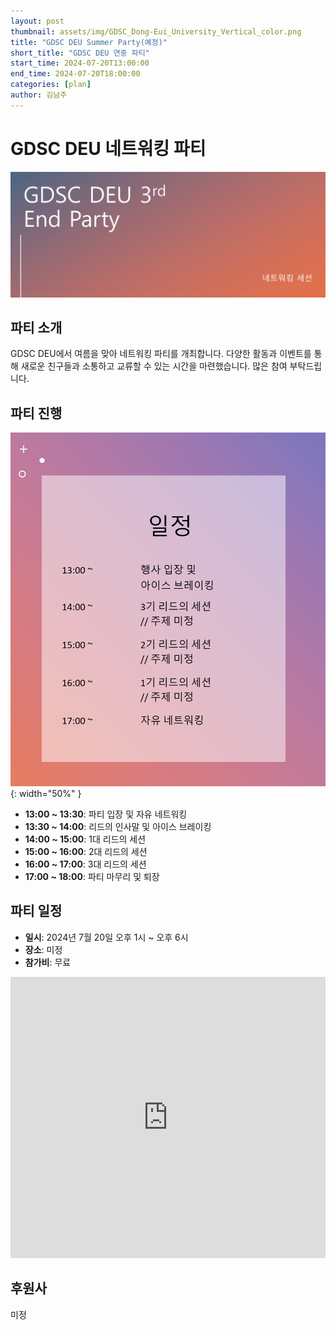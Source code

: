 ```yaml
---
layout: post
thumbnail: assets/img/GDSC_Dong-Eui_University_Vertical_color.png
title: "GDSC DEU Summer Party(예정)"
short_title: "GDSC DEU 연중 파티"
start_time: 2024-07-20T13:00:00
end_time: 2024-07-20T18:00:00
categories: [plan]
author: 김남주
---
```


# GDSC DEU 네트워킹 파티

![GDSC DEU 네트워킹 파티](/assets/img/events/24.07.20/Summer%20Party.png)

## 파티 소개

GDSC DEU에서 여름을 맞아 네트워킹 파티를 개최합니다. 다양한 활동과 이벤트를 통해 새로운 친구들과 소통하고 교류할 수 있는 시간을 마련했습니다. 많은 참여 부탁드립니다.

## 파티 진행

![Schedule](/assets/img/events/24.07.20/schdule.png){: width="50%" }

- **13:00 ~ 13:30**: 파티 입장 및 자유 네트워킹
- **13:30 ~ 14:00**: 리드의 인사말 및 아이스 브레이킹
- **14:00 ~ 15:00**: 1대 리드의 세션
- **15:00 ~ 16:00**: 2대 리드의 세션
- **16:00 ~ 17:00**: 3대 리드의 세션
- **17:00 ~ 18:00**: 파티 마무리 및 퇴장

## 파티 일정

- **일시**: 2024년 7월 20일 오후 1시 ~ 오후 6시
- **장소**: 미정
- **참가비**: 무료

<!-- <iframe src="https://www.google.com/maps/embed?pb=!1m18!1m12!1m3!1d3261.3475318018454!2d129.1307199!3d35.17288970000001!2m3!1f0!2f0!3f0!3m2!1i1024!2i768!4f13.1!3m3!1m2!1s0x356892c1b40a71d7%3A0x1d9bc8d9a8184f51!2z67aA7IKw7KCV67O07IKw7JeF7KeE7Z2l7JuQ!5e0!3m2!1sko!2skr!4v1715803110282!5m2!1sko!2skr"  width="100%"  height="450" style="border:0;" allowfullscreen="" loading="lazy" referrerpolicy="no-referrer-when-downgrade"></iframe> -->

<iframe src="https://www.google.com/maps/embed?pb=!1m18!1m12!1m3!1d52193.88947931363!2d129.01199821485608!3d35.153675477006495!2m3!1f0!2f0!3f0!3m2!1i1024!2i768!4f13.1!3m3!1m2!1s0x3568ebb1648cdd27%3A0x25e803eecc5c3eff!2z64-Z7J2Y64yA7ZWZ6rWQIOqwgOyVvOy6oO2NvOyKpA!5e0!3m2!1sko!2skr!4v1715805145885!5m2!1sko!2skr" width="100%" height="450" style="border:0;" allowfullscreen="" loading="lazy" referrerpolicy="no-referrer-when-downgrade"></iframe>

## 후원사

미정

<!-- ![](https://file.mk.co.kr/meet/neds/2022/11/image_readtop_2022_1028013_16686438615239589.jpg){: height="70px" } ![](/assets/img/events/24.07.20/logo.jpg){: height="70px" } -->
